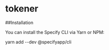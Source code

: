 # tokener

##Installation

You can install the Specify CLI via Yarn or NPM:

yarn add --dev @specifyapp/cli
